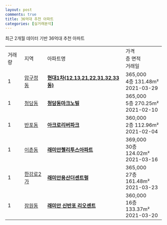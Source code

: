 ```yaml
---
layout: post
comments: true
title: 36억대 추천 아파트 
categories: [실거래분석]
---
```


최근 2개월 데이터 기반 36억대 추천 아파트

<table class="sortable">
  <tr>
    <td>거래량</td>
    <td>지역</td>
    <td>아파트명</td>
    <td>가격<br>층 면적<br>거래일</td>
  </tr>

  <tr class="item">
    <td>1</td>
    <td><a href="/실거래가/2021/06/21/11680.html">압구정동</a></td>
    <td style="font-weight: bold;"><a href="https://search.naver.com/search.naver?query=압구정동 현대1차(12,13,21,22,31,32,33동)">현대1차(12,13,21,22,31,32,33동)</a></td>
    <td>365,000<br>4층  131.48m²<br>2021-03-29</td>
  </tr>

  <tr class="item">
    <td>1</td>
    <td><a href="/실거래가/2021/06/21/11680.html">청담동</a></td>
    <td style="font-weight: bold;"><a href="https://search.naver.com/search.naver?query=청담동 청담동마크노빌">청담동마크노빌</a></td>
    <td>365,000<br>5층  270.25m²<br>2021-02-10</td>
  </tr>

  <tr class="item">
    <td>1</td>
    <td><a href="/실거래가/2021/06/21/11650.html">반포동</a></td>
    <td style="font-weight: bold;"><a href="https://search.naver.com/search.naver?query=반포동 아크로리버파크">아크로리버파크</a></td>
    <td>360,000<br>2층  112.96m²<br>2021-02-04</td>
  </tr>

  <tr class="item">
    <td>1</td>
    <td><a href="/실거래가/2021/06/21/11170.html">이촌동</a></td>
    <td style="font-weight: bold;"><a href="https://search.naver.com/search.naver?query=이촌동 래미안첼리투스아파트">래미안첼리투스아파트</a></td>
    <td>369,000<br>30층  124.02m²<br>2021-03-16</td>
  </tr>

  <tr class="item">
    <td>1</td>
    <td><a href="/실거래가/2021/06/21/11170.html">한강로2가</a></td>
    <td style="font-weight: bold;"><a href="https://search.naver.com/search.naver?query=한강로2가 래미안용산더센트럴">래미안용산더센트럴</a></td>
    <td>365,000<br>27층  161.48m²<br>2021-03-23</td>
  </tr>

  <tr class="item">
    <td>1</td>
    <td><a href="/실거래가/2021/06/21/11650.html">잠원동</a></td>
    <td style="font-weight: bold;"><a href="https://search.naver.com/search.naver?query=잠원동 래미안 신반포 리오센트">래미안 신반포 리오센트</a></td>
    <td>360,000<br>16층  133.37m²<br>2021-03-20</td>
  </tr>

</table>
